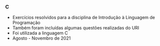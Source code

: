 ### C
 - Exercícios resolvidos para a disciplina de Introdução à Linguagem de Programação
 - Também foram incluídas algumas questões realizadas do URI
 - Foi utilizada a linguagem C
 - Agosto - Novembro de 2021
